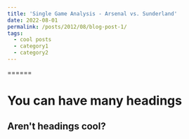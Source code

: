 ```yaml
---
title: 'Single Game Analysis - Arsenal vs. Sunderland'
date: 2022-08-01
permalink: /posts/2012/08/blog-post-1/
tags:
  - cool posts
  - category1
  - category2
---
```




======

You can have many headings
======

Aren't headings cool?
------
